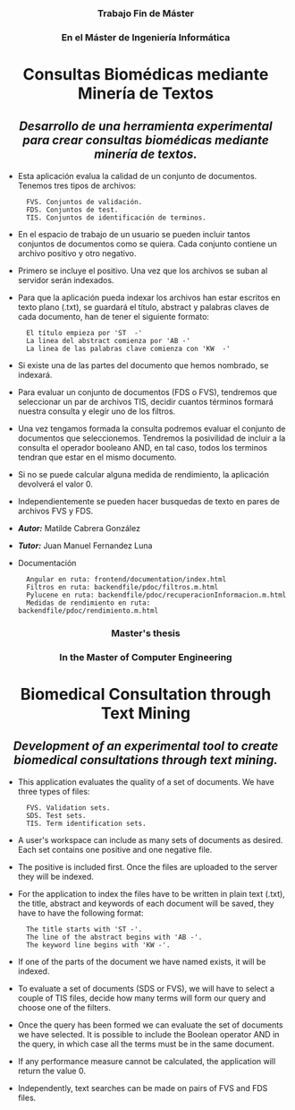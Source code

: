 ### <div style="text-align: center">Trabajo Fin de Máster <div/>

### <div style="text-align: center">En el Máster de Ingeniería Informática <div/>

# <div style="text-align: center">Consultas Biomédicas mediante Minería de Textos <div/>

## <div style="text-align: center">***Desarrollo de una herramienta experimental para crear consultas biomédicas mediante minería de textos.*** <div/>

- Esta aplicación evalua la calidad de un conjunto de documentos. Tenemos tres tipos de archivos:

        FVS. Conjuntos de validación.
        FDS. Conjuntos de test.
        TIS. Conjuntos de identificación de terminos.

- En el espacio de trabajo de un usuario se pueden incluir tantos conjuntos de documentos como se quiera. Cada conjunto contiene un archivo positivo y otro negativo. 

- Primero se incluye el positivo. Una vez que los archivos se suban al servidor serán indexados.

- Para que la aplicación pueda indexar los archivos han estar escritos en texto plano (.txt), se guardará el título, abstract y palabras claves de cada documento, han de tener el siguiente formato:

        El título empieza por 'ST  -'
        La linea del abstract comienza por 'AB -'
        La linea de las palabras clave comienza con 'KW  -'

- Si existe una de las partes del documento que hemos nombrado, se indexará.

- Para evaluar un conjunto de documentos (FDS o FVS), tendremos que seleccionar un par de archivos TIS, decidir cuantos términos formará nuestra consulta y elegír uno de los filtros.

- Una vez tengamos formada la consulta podremos evaluar el conjunto de documentos que seleccionemos. Tendremos la posivilidad de incluir a la consulta el operador booleano AND, en tal caso, todos los terminos tendran que estar en el mismo documento. 

- Si no se puede calcular alguna medida de rendimiento, la aplicación devolverá el valor 0.

- Independientemente se pueden hacer busquedas de texto en pares de archivos FVS y FDS.

- ***Autor:*** Matilde Cabrera González
- ***Tutor:*** Juan Manuel Fernandez Luna


- Documentación 

        Angular en ruta: frontend/documentation/index.html
        Filtros en ruta: backendfile/pdoc/filtros.m.html
        Pylucene en ruta: backendfile/pdoc/recuperacionInformacion.m.html
        Medidas de rendimiento en ruta: backendfile/pdoc/rendimiento.m.html


### <div style="text-align: center">Master's thesis <div/>

### <div style="text-align: center">In the Master of Computer Engineering <div/>

# <div style="text-align: center">Biomedical Consultation through Text Mining

## <div style="text-align: center">***Development of an experimental tool to create biomedical consultations through text mining.*** <div/>

- This application evaluates the quality of a set of documents. We have three types of files:

        FVS. Validation sets.
        SDS. Test sets.
        TIS. Term identification sets.

- A user's workspace can include as many sets of documents as desired. Each set contains one positive and one negative file. 

- The positive is included first. Once the files are uploaded to the server they will be indexed.

- For the application to index the files have to be written in plain text (.txt), the title, abstract and keywords of each document will be saved, they have to have the following format:

        The title starts with 'ST -'.
        The line of the abstract begins with 'AB -'.
        The keyword line begins with 'KW -'.

- If one of the parts of the document we have named exists, it will be indexed.

- To evaluate a set of documents (SDS or FVS), we will have to select a couple of TIS files, decide how many terms will form our query and choose one of the filters.

- Once the query has been formed we can evaluate the set of documents we have selected. It is possible to include the Boolean operator AND in the query, in which case all the terms must be in the same document. 

- If any performance measure cannot be calculated, the application will return the value 0.

- Independently, text searches can be made on pairs of FVS and FDS files.
